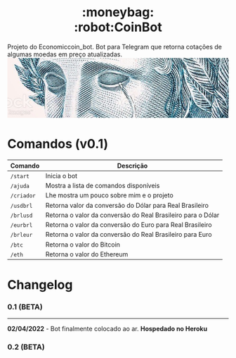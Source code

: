 <h1 align="center">
    :moneybag:<br>:robot:CoinBot
</h1>
Projeto do Economiccoin_bot. Bot para Telegram que retorna cotações de algumas moedas em preço atualizadas.

<img src="imgs-readme/effigy_crying-3.jpg"/>

# Comandos (v0.1) #

| Comando | Descrição |
| ------- | --------- |
| `/start` | Inicia o bot |
| `/ajuda` | Mostra a lista de comandos disponíveis |
| `/criador` | Lhe mostra um pouco sobre mim e o projeto |
| `/usdbrl` | Retorna valor da conversão do Dólar para Real Brasileiro |
| `/brlusd` | Retorna o valor da conversão do Real Brasileiro para o Dólar |
| `/eurbrl` | Retorna o valor da conversão do Euro para Real Brasileiro |
| `/brleur` | Retorna o valor da conversão do Real Brasileiro para Euro |
| `/btc` | Retorna o valor do Bitcoin |
| `/eth` | Retorna o valor do Ethereum |

# Changelog #
### 0.1 (BETA) ###
- - -
**02/04/2022** - Bot finalmente colocado ao ar.
**Hospedado no Heroku**

### 0.2 (BETA) ###